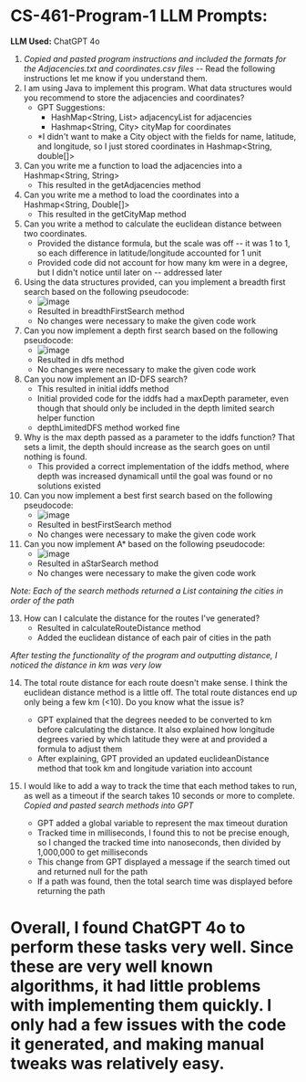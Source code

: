 # CS-461-Program-1 LLM Prompts:

**LLM Used:**  ChatGPT 4o

1. *Copied and pasted program instructions and included the formats for the Adjacencies.txt and coordinates.csv files* -- Read the following instructions let me know if you understand them.
2. I am using Java to implement this program. What data structures would you recommend to store the adjacencies and coordinates?
   - GPT Suggestions:
     - HashMap<String, List<String>> adjacencyList for adjacencies
     - Hashmap<String, City> cityMap for coordinates
   - *I didn't want to make a City object with the fields for name, latitude, and longitude, so I just stored coordinates in Hashmap<String, double[]>
4. Can you write me a function to load the adjacencies into a Hashmap<String, String>
   - This resulted in the getAdjacencies method
5. Can you write me a method to load the coordinates into a Hashmap<String, Double[]>
   - This resulted in the getCityMap method
6. Can you write a method to calculate the euclidean distance between two coordinates.
   - Provided the distance formula, but the scale was off -- it was 1 to 1, so each difference in latitude/longitude accounted for 1 unit
   - Provided code did not account for how many km were in a degree, but I didn't notice until later on -- addressed later
7. Using the data structures provided, can you implement a breadth first search based on the following pseudocode:
   - ![image](https://github.com/user-attachments/assets/6e6d11fa-00de-48b3-b7e3-2900a2e9aeea)
   - Resulted in breadthFirstSearch method
   - No changes were necessary to make the given code work
8. Can you now implement a depth first search based on the following pseudocode:
   - ![image](https://github.com/user-attachments/assets/444bab46-3c69-4450-8b5b-2577bdcf93f3)
   - Resulted in dfs method
   - No changes were necessary to make the given code work
9. Can you now implement an ID-DFS search?
   - This resulted in initial iddfs method
   - Initial provided code for the iddfs had a maxDepth parameter, even though that should only be included in the depth limited search helper function
   - depthLimitedDFS method worked fine
10. Why is the max depth passed as a parameter to the iddfs function? That sets a limit, the depth should increase as the search goes on until nothing is found.
    - This provided a correct implementation of the iddfs method, where depth was increased dynamicall until the goal was found or no solutions existed
11. Can you now implement a best first search based on the following pseudocode:
    - ![image](https://github.com/user-attachments/assets/379b4c5d-81b3-46f3-aef6-b127a907ea1e)
    - Resulted in bestFirstSearch method
    - No changes were necessary to make the given code work
12. Can you now implement A* based on the following pseudocode:
    - ![image](https://github.com/user-attachments/assets/d7cd3c2c-683f-46de-bd4a-b3c0e2cf8111)
    - Resulted in aStarSearch method
    - No changes were necessary to make the given code work

*Note: Each of the search methods returned a List<String> containing the cities in order of the path*

13. How can I calculate the distance for the routes I've generated?
    - Resulted in calculateRouteDistance method
    - Added the euclidean distance of each pair of cities in the path
   
*After testing the functionality of the program and outputting distance, I noticed the distance in km was very low*

14. The total route distance for each route doesn't make sense. I think the euclidean distance method is a little off. The total route distances end up only being a few km (<10). Do you know what the issue is?
    - GPT explained that the degrees needed to be converted to km before calculating the distance. It also explained how longitude degrees varied by which latitude they were at and provided a formula to adjust them
    - After explaining, GPT provided an updated euclideanDistance method that took km and longitude variation into account
   
15. I would like to add a way to track the time that each method takes to run, as well as a timeout if the search takes 10 seconds or more to complete. *Copied and pasted search methods into GPT*
    - GPT added a global variable to represent the max timeout duration
    - Tracked time in milliseconds, I found this to not be precise enough, so I changed the tracked time into nanoseconds, then divided by 1,000,000 to get milliseconds
    - This change from GPT displayed a message if the search timed out and returned null for the path
    - If a path was found, then the total search time was displayed before returning the path
   
# Overall, I found ChatGPT 4o to perform these tasks very well. Since these are very well known algorithms, it had little problems with implementing them quickly. I only had a few issues with the code it generated, and making manual tweaks was relatively easy.








